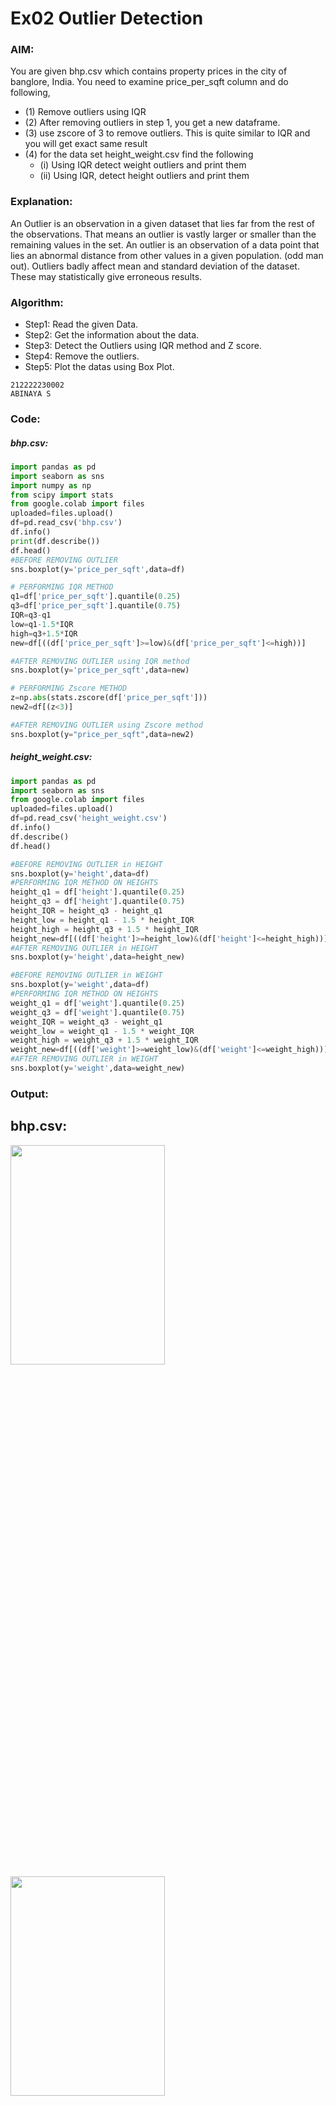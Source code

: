 # Ex02 Outlier Detection
### AIM:  
You are given bhp.csv which contains property prices in the city of banglore, India. You need to examine price_per_sqft column and do following,
- (1) Remove outliers using IQR
- (2) After removing outliers in step 1, you get a new dataframe.
- (3) use zscore of 3 to remove outliers. This is quite similar to IQR and you will get exact same result
- (4) for the data set height_weight.csv find the following
  - (i) Using IQR detect weight outliers and print them
  - (ii) Using IQR, detect height outliers and print them
### Explanation:
An Outlier is an observation in a given dataset that lies far from the rest of the observations. That means an outlier is vastly larger or smaller than the remaining values in the set.
An outlier is an observation of a data point that lies an abnormal distance from other values in a given population. (odd man out).
Outliers badly affect mean and standard deviation of the dataset. These may statistically give erroneous results.
### Algorithm:
- Step1: Read the given Data.
- Step2: Get the information about the data.
- Step3: Detect the Outliers using IQR method and Z score.
- Step4: Remove the outliers.
- Step5: Plot the datas using Box Plot.
```
212222230002
ABINAYA S
```
### Code:
##### bhp.csv:
```Python
import pandas as pd
import seaborn as sns
import numpy as np
from scipy import stats
from google.colab import files
uploaded=files.upload()
df=pd.read_csv('bhp.csv')
df.info()
print(df.describe())
df.head()
#BEFORE REMOVING OUTLIER
sns.boxplot(y='price_per_sqft',data=df)

# PERFORMING IQR METHOD
q1=df['price_per_sqft'].quantile(0.25)
q3=df['price_per_sqft'].quantile(0.75)
IQR=q3-q1
low=q1-1.5*IQR
high=q3+1.5*IQR
new=df[((df['price_per_sqft']>=low)&(df['price_per_sqft']<=high))]

#AFTER REMOVING OUTLIER using IQR method
sns.boxplot(y='price_per_sqft',data=new)

# PERFORMING Zscore METHOD
z=np.abs(stats.zscore(df['price_per_sqft']))
new2=df[(z<3)]

#AFTER REMOVING OUTLIER using Zscore method
sns.boxplot(y="price_per_sqft",data=new2)
```
##### height_weight.csv:
```Python
import pandas as pd
import seaborn as sns
from google.colab import files
uploaded=files.upload()
df=pd.read_csv('height_weight.csv')
df.info()
df.describe()
df.head()

#BEFORE REMOVING OUTLIER in HEIGHT
sns.boxplot(y='height',data=df)
#PERFORMING IQR METHOD ON HEIGHTS
height_q1 = df['height'].quantile(0.25)
height_q3 = df['height'].quantile(0.75)
height_IQR = height_q3 - height_q1
height_low = height_q1 - 1.5 * height_IQR
height_high = height_q3 + 1.5 * height_IQR
height_new=df[((df['height']>=height_low)&(df['height']<=height_high))]
#AFTER REMOVING OUTLIER in HEIGHT
sns.boxplot(y='height',data=height_new)

#BEFORE REMOVING OUTLIER in WEIGHT
sns.boxplot(y='weight',data=df)
#PERFORMING IQR METHOD ON HEIGHTS
weight_q1 = df['weight'].quantile(0.25)
weight_q3 = df['weight'].quantile(0.75)
weight_IQR = weight_q3 - weight_q1
weight_low = weight_q1 - 1.5 * weight_IQR
weight_high = weight_q3 + 1.5 * weight_IQR
weight_new=df[((df['weight']>=weight_low)&(df['weight']<=weight_high))]
#AFTER REMOVING OUTLIER in WEIGHT
sns.boxplot(y='weight',data=weight_new)
```
### Output:
## bhp.csv:

<img height=30% width=70% src="https://github.com/Lakshmipriya2005/ODD2023---Datascience---Ex-02/assets/115525361/1f3a5b21-70aa-49f7-8c15-91d0fe1befa3)">

<img height=30% width=70% src="https://github.com/Lakshmipriya2005/ODD2023---Datascience---Ex-02/assets/115525361/0b8d9aa7-3d6a-4121-82aa-bcb91d05f72b">

<img height=30% width=70% src="https://github.com/Lakshmipriya2005/ODD2023---Datascience---Ex-02/assets/115525361/36436edc-135e-49cf-959a-507d1e780529">

<img height=30% width=70% src="https://github.com/Lakshmipriya2005/ODD2023---Datascience---Ex-02/assets/115525361/67770f30-d65c-4644-b450-22eedde9ee6e">


## weight_height.csv:

<img height=30% width=70% src="https://github.com/Lakshmipriya2005/ODD2023---Datascience---Ex-02/assets/115525361">

<img height=30% width=70% src="https://github.com/Lakshmipriya2005/ODD2023---Datascience---Ex-02/assets/115525361/7c77eb91-ed9b-4604-9041-565162409b10">



<img height=30% width=70% src="https://github.com/Lakshmipriya2005/ODD2023---Datascience---Ex-02/assets/115525361/e27fa0cd-fe36-49d3-9bf7-9db76b44e5ac">
<img height=30% width=70% src="https://github.com/Lakshmipriya2005/ODD2023---Datascience---Ex-02/assets/115525361/b590857b-4113-413c-b84b-a05385b99f7a">


<img height=30% width=70% src="https://github.com/Lakshmipriya2005/ODD2023---Datascience---Ex-02/assets/115525361/78d81811-6b78-43f7-92ba-961eda88e8e6">



### Result:
Hence the given set of data is read and the outliers are removed using the IQR method and Zscore method.
